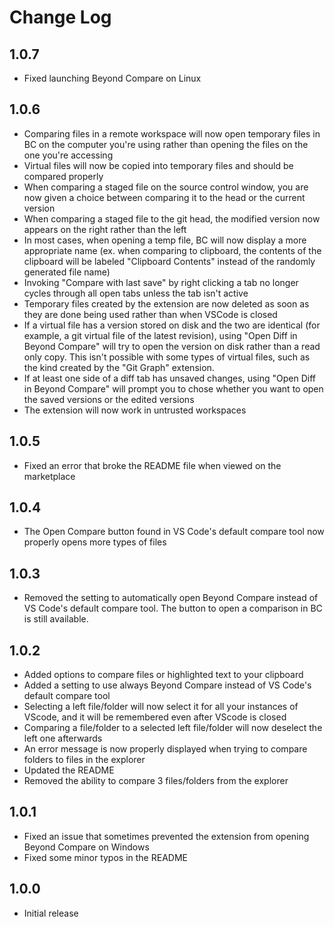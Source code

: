 # Change Log

## 1.0.7

- Fixed launching Beyond Compare on Linux

## 1.0.6

- Comparing files in a remote workspace will now open temporary files in BC on the computer you're using rather than opening the files on the one you're accessing
- Virtual files will now be copied into temporary files and should be compared properly
- When comparing a staged file on the source control window, you are now given a choice between comparing it to the head or the current version
- When comparing a staged file to the git head, the modified version now appears on the right rather than the left
- In most cases, when opening a temp file, BC will now display a more appropriate name (ex. when comparing to clipboard, the contents of the clipboard will be labeled "Clipboard Contents" instead of the randomly generated file name)
- Invoking "Compare with last save" by right clicking a tab no longer cycles through all open tabs unless the tab isn't active
- Temporary files created by the extension are now deleted as soon as they are done being used rather than when VSCode is closed
- If a virtual file has a version stored on disk and the two are identical (for example, a git virtual file of the latest revision), using "Open Diff in Beyond Compare" will try to open the version on disk rather than a read only copy. This isn't possible with some types of virtual files, such as the kind created by the "Git Graph" extension.
- If at least one side of a diff tab has unsaved changes, using "Open Diff in Beyond Compare" will prompt you to chose whether you want to open the saved versions or the edited versions
- The extension will now work in untrusted workspaces

## 1.0.5

- Fixed an error that broke the README file when viewed on the marketplace

## 1.0.4

- The Open Compare button found in VS Code's default compare tool now properly opens more types of files

## 1.0.3

- Removed the setting to automatically open Beyond Compare instead of VS Code's default compare tool. The button to open a comparison in BC is still available.

## 1.0.2

- Added options to compare files or highlighted text to your clipboard
- Added a setting to use always Beyond Compare instead of VS Code's default compare tool
- Selecting a left file/folder will now select it for all your instances of VScode, and it will be remembered even after VScode is closed
- Comparing a file/folder to a selected left file/folder will now deselect the left one afterwards
- An error message is now properly displayed when trying to compare folders to files in the explorer
- Updated the README
- Removed the ability to compare 3 files/folders from the explorer

## 1.0.1

- Fixed an issue that sometimes prevented the extension from opening Beyond Compare on Windows
- Fixed some minor typos in the README

## 1.0.0

- Initial release

